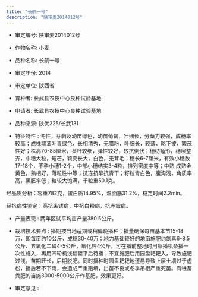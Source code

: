 ```yaml
---
title: "长航一号"
description: "陕审麦2014012号"
---
```

* 审定编号:  陕审麦2014012号

*  作物名称:  小麦

*  品种名称:  长航一号

*  审定年份:  2014

*  审定单位:  陕西省

* 育种者:  长武县农技中心良种试验基地

*  申请者:  长武县农技中心良种试验基地

*  品种来源:  陕优225/长武131

*  特征特性 : 
冬性，芽鞘及幼苗绿色，幼苗葡匐，叶细长，分蘖力较强，成穗率较高；成株期茎叶青绿色，长相清秀，无腊粉，叶细长，较薄，略下披，繁茂性好；株高70-85厘米，茎杆较细，弹性较好，较抗倒伏；穗纺锤形，穗层整齐，中穗大粒，短芒，颖壳长大，白色，无茸毛；穗长6-7厘米，有效小穗数17-18个，不孕小穗1-2个，中部小穗结实3-4粒，排列密度中等；中熟,成熟金黄色，熟相好，落粒性中等；抗冻抗旱抗青干；籽粒青白色，腹沟浅，角质率高，黑胚率低；粒较大饱满，千粒重50.1克。
经品质分析：容重782克，蛋白质14.95%，湿面筋31.2%，稳定时间2.2min。
经抗病性鉴定：高抗条锈病，中抗白粉病，抗赤霉病。

 
*  产量表现 : 
两年区试平均亩产量380.5公斤。

*  栽培技术要点 : 
播期按当地适期或稍偏晚播种；播量确保每亩基本苗15-18万，即每亩约10公斤，成穗30-40万；地力基础较好的地亩施肥约氮素6-8.5公斤、五氧化二磷4-5公斤，氧化钾4公斤，可在播前整地时用条播机条播一次性施入，再用四轮机浅翻耱平后待播；不宜施肥后用园盘耙耙入，导致施肥过浅，苗期旺长，后期脱肥。同时播种时园盘耙耙地还易导致上层土壤过于虚松，播后若不下雨，会造成严重跑墒，出苗不良或冬季吊根严重死苗。有牲畜粪肥的亩施3000-5000公斤作基肥，效果更好。

*  审定意见 : 

